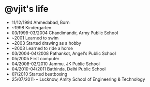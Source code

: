 @vjit's life
===============

- 11/12/1994 Ahmedabad, Born
- ~1998 Kindergarten
- 03/1999-03/2004 Chandimandir, Army Public School
- ~2001 Learned to swim
- ~2003 Started drawing as a hobby
- ~2003 Learned to ride a horse
- 03/2004-04/2008 Pathankot, Angel's Public School
- 05/2005 First computer
- 04/2008-02/2010 Jammu, JK Public School
- 04/2010-04/2011 Bathinda, Delhi Public School
- 07/2010 Started beatboxing 
- 25/07/2011-~ Lucknow, Amity School of Engineering & Technology
